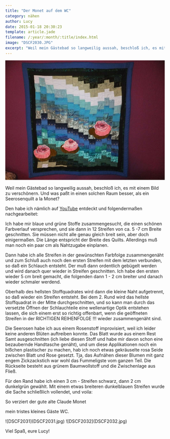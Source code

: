 ```yaml
---
title: "Der Monet auf dem WC"
category: nähen
author: Lucy
date: 2015-01-18 20:30:23
template: article.jade
filename: /:year/:month/:title/index.html
image: "DSCF2030.JPG"
excerpt: "Weil mein Gästebad so langweilig aussah, beschloß ich, es mit einem Bild zu verschönern. Und was paßt in einen solchen Raum besser, als ein Seerosenquilt a la Monet?"
---
```


![DSCF2030](DSCF2030.JPG)

Weil mein Gästebad so langweilig aussah, beschloß ich, es mit einem Bild zu verschönern. Und was paßt in einen solchen Raum besser, als ein Seerosenquilt a la Monet?

Den habe ich nämlich auf [YouTube](https://www.youtube.com/watch?v=K6Gcv_P6cIk) entdeckt und folgendermaßen nachgearbeitet:

Ich habe mir blaue und grüne Stoffe zusammengesucht, die einen schönen Farbverlauf versprechen, und sie dann in 12 Streifen von ca. 5 -7 cm Breite geschnitten. Sie müssen nicht alle genau gleich breit sein, aber doch einigermaßen. Die Länge entspricht der Breite des Quilts. Allerdings muß man noch ein paar cm als Nahtzugabe einplanen.

Dann habe ich alle Streifen in der gewünschten Farbfolge zusammengenäht und zum Schluß auch noch den ersten Streifen mit dem letzten verbunden, so daß ein Schlauch entsteht. Der muß dann ordentlich gebügelt werden und wird danach quer wieder in Streifen geschnitten. Ich habe den ersten wieder 5 cm breit gemacht, die folgenden dann 1 - 2 cm breiter und danach wieder schmaler werdend.

Oberhalb des hellsten Stoffquadrates wird dann die kleine Naht aufgetrennt, so daß wieder ein Streifen entsteht. Bei dem 2. Rund wird das hellste Stoffquadrat in der Mitte durchgeschnitten, und so kann man durch das versetzte Öffnen der Schlauchteile eine wellenartige Optik entstehen lassen, die sich einem erst so richtig offenbart, wenn die geöffneten Streifen in der RICHTIGEN REIHENFOLGE !!! wieder zusammengenäht sind.

Die Seerosen habe ich aus einem Rosenstoff improvisiert, weil ich leider keine anderen Blüten auftreiben konnte. Das Blatt wurde aus einem Rest Samt ausgeschnitten (ich liebe diesen Stoff und habe mir davon schon eine bezaubernde Handtasche genäht), und um diese Applikationen noch ein bißchen plastischer zu machen, hab ich noch etwas gekräuselte rosa Seide zwischen Blatt und Rose gesetzt. Tja, das Aufnähen dieser Blumen mit ganz engem Zickzackstich war wohl das Fummeligste vom ganzen Teil. Die Rückseite besteht aus grünem Baumwollstoff und die Zwischenlage aus Fließ.

Für den Rand habe ich einen 3 cm - Streifen schwarz, dann 2 cm dunkelgrün gewählt. Mit einem etwas breiteren dunkelblauen Streifen wurde die Sache schließlich vollendet, und voila:

So verziert der gute alte Claude Monet

mein tristes kleines Gäste WC.

<div class="slideshow_landscape">
![DSCF2031](DSCF2031.jpg)
![DSCF2032](DSCF2032.jpg)
</div>

Viel Spaß, eure Lucy!
